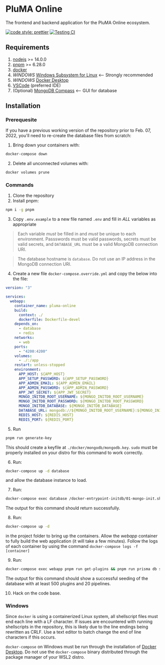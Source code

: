 # PluMA Online

The frontend and backend application for the PluMA Online ecosystem.

[![code style: prettier](https://img.shields.io/badge/code_style-prettier-ff69b4.svg?style=flat-square)](https://github.com/prettier/prettier) [![Testing CI](https://github.com/quinnjr/pluma-online/actions/workflows/testing.yml/badge.svg)](https://github.com/quinnjr/pluma-online/actions/workflows/testing.yml)

## Requirements

1. [nodejs](https://nodejs.org/) >= 14.0.0
2. [pnpm](https://pnpm.io/) >= 6.28.0
3. [docker](https://www.docker.com/)
4. *WINDOWS* [Windows Subsystem for Linux](https://docs.microsoft.com/en-us/windows/wsl/about) <-- Strongly recommended
5. *WINDOWS* [Docker Desktop](https://www.docker.com/products/docker-desktop)
6. [VSCode](https://code.visualstudio.com/) (preferred IDE)
7. (Optional) [MongoDB Compass](https://docs.mongodb.com/compass/current/) <-- GUI for database

## Installation

### Prerequesite

If you have a previous working version of the repository prior to Feb. 07, 2022, you'll need to re-create the database files from scratch:

1. Bring down your containers with:

```sh
docker-compose down
```

2. Delete all unconnected volumes with:

```sh
docker volumes prune
```

### Commands

1. Clone the repository
2. Install pnpm:

```sh
npm i -g pnpm
```

3. Copy `.env.example` to a new file named `.env` and fill in *ALL* variables as appropriate

> Each variable *must* be filled in and *must* be unique to each environment. Passswords must be valid passwords, secrets must be valid secrets, and `DATABASE_URL` must be a valid MongoDB connection URI.

> The database hostname is `database`. Do not use an IP address in the MongoDB connection URI.

4. Create a new file `docker-compose.override.yml` and copy the below into the file:

```yaml
version: "3"

services:
  webapp:
    container_name: pluma-online
    build:
      context: ./
      dockerfile: Dockerfile-devel
    depends_on:
      - database
      - redis
    networks:
      - web
    ports:
      - "4200:4200"
    volumes:
      - ./:/app
    restart: unless-stopped
    environment:
      APP_HOST: ${APP_HOST}
      APP_SETUP_PASSWORD: ${APP_SETUP_PASSWORD}
      APP_ADMIN_EMAIL: ${APP_ADMIN_EMAIL}
      APP_ADMIN_PASSWORD: ${APP_ADMIN_PASSWORD}
      APP_JWT_SECRET: ${APP_JWT_SECRET}
      MONGO_INITDB_ROOT_USERNAME: ${MONGO_INITDB_ROOT_USERNAME}
      MONGO_INITDB_ROOT_PASSWORD: ${MONGO_INITDB_ROOT_PASSWORD}
      MONGO_INITDB_DATABASE: ${MONGO_INITDB_DATABASE}
      DATABASE_URL: mongodb://${MONGO_INITDB_ROOT_USERNAME}:${MONGO_INITDB_ROOT_PASSWORD}@database/${MONGO_INITDB_DATABASE}?authSource=admin
      REDIS_HOST: ${REDIS_HOST}
      REDIS_PORT: ${REDIS_PORT}
```

5. Run

```sh
pnpm run generate-key
```

This should create a keyfile at `./docker/mongodb/mongodb.key`. `sudo` must be properly installed on your distro for this command to work correctly.

6. Run:

```sh
docker-compose up -d database
```

and allow the database instance to load.

7. Run:

```sh
docker-compose exec database /docker-entrypoint-initdb/01-mongo-init.sh
```

The output for this command should return successfully.

8. Run:

```sh
docker-compose up -d
```

in the project folder to bring up the containers. Allow the _webapp_ container to fully build the web application (it will take a few minutes). Follow the logs of each container by using the command `docker-compose logs -f [container]`

9.  Run:

```sh
docker-compose exec webapp pnpm run get-plugins && pnpm run prisma db seed
```

The output for this command should show a successful seeding of the database with at least 500 plugins and 20 pipelines.

10.  Hack on the code base.

### Windows

Since `docker` is using a containerized Linux system, all shellscript files must end each line with a LF character. If issues are encountered with running shellscripts in the repository, this is likely due to the line endings being rewritten as CRLF. Use a text editor to batch change the end of line characters if this occurs.

`docker-compose` on Windows must be run through the installation of [Docker Desktop](https://www.docker.com/products/docker-desktop). Do not use the `docker-compose` binary distributed through the package manager of your WSL2 distro.
